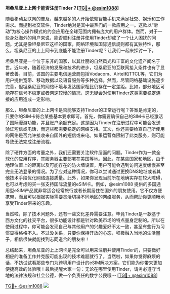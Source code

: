 **坦桑尼亚上上网卡能否注册Tinder？[[TG💪+ @esim1088](https://t.me/s/esim1088)]**

随着移动互联网的普及，越来越多的人开始依赖智能手机来满足社交、娱乐和工作需求。而提到社交软件，Tinder绝对是其中最热门的一款应用之一。这款以“滑动”为核心操作模式的约会应用在全球范围内拥有庞大的用户群体。然而，对于一些身处海外的用户来说，能否顺利注册并使用Tinder却成了一个让人困扰的问题。尤其是像坦桑尼亚这样的国家，网络环境和国际通信规则都有其独特性，那么，坦桑尼亚的上上网卡到底能不能注册Tinder呢？让我们一起来探讨一下。

坦桑尼亚是一个位于东非的国家，以其壮丽的自然风光和丰富的文化遗产闻名于世。近年来，随着经济的发展和技术的进步，坦桑尼亚的互联网接入条件也有了显著改善。目前，该国的主要电信运营商包括Vodacom、Airtel和TTCL等，它们为用户提供宽带、移动数据以及语音服务等多种选择。然而，尽管网络基础设施逐步完善，但坦桑尼亚的网络环境与发达国家相比仍存在一定差距。比如，部分地区可能存在信号不稳定或者网速较慢的情况，这无疑会对使用Tinder这类需要稳定连接的应用造成一定影响。

那么，坦桑尼亚的上上网卡是否能够支持Tinder的正常运行呢？答案是肯定的，只要你的SIM卡符合某些基本要求即可。首先，你需要确保自己的SIM卡已经激活了国际漫游功能，并且账户余额充足。这是因为Tinder在注册过程中可能会发送验证短信或电话，而这些都需要稳定的网络支持。其次，你还需要检查自己所使用的网络是否允许接收来自国外的短信或来电。如果运营商限制了此类服务，则可能导致无法完成注册流程。

除了硬件方面的考量之外，我们还需要关注软件层面的问题。Tinder作为一款全球化的应用程序，其服务器主要部署在美国等地。因此，在某些国家和地区，由于地理位置上的距离以及可能存在的防火墙设置，用户可能会遇到访问速度缓慢甚至完全无法登录的情况。为了应对这种情况，你可以尝试通过更换DNS地址或者其他技术手段优化网络连接质量。此外，如果你发现当前所在地确实存在较大障碍，也可以考虑购买一张支持国际流量的eSIM卡。例如，@esim1088 提供的多国通用型eSIM产品就非常适合经常旅行或者长期居住在国外的朋友使用。它不仅方便携带，而且可以根据实际需要灵活切换不同地区的网络服务，从而帮助你更顺畅地享受Tinder带来的乐趣。

当然啦，除了技术问题外，还有一些文化差异需要注意。毕竟Tinder是一款基于西方文化的社交平台，很多功能设计都是针对欧美市场的特点量身定制的。所以在使用过程中，你可能会发现自己与其他用户的兴趣爱好不太一致，甚至有些行为习惯显得格格不入。不过没关系，只要你保持开放的心态，积极融入当地的生活圈子，相信很快就能找到志同道合的朋友啦！

总结起来，坦桑尼亚的上上网卡是完全可以用来注册并使用Tinder的，只要做好相应的准备工作并克服可能出现的技术难题就行了。当然啦，如果你觉得麻烦的话，不妨试试看那些专门为跨境用户设计的eSIM解决方案，它们能为你带来更加便捷高效的体验哦！最后提醒大家一句：无论在哪里使用Tinder，请务必遵守当地的法律法规和社会公德，做一个负责任的数字公民哦～ [[TG💪+ @esim1088](https://t.me/s/esim1088)]

[TG💪+ @esim1088](https://t.me/s/esim1088) ![](https://i.postimg.cc/4NQfJmqS/Snipaste-2025-05-13-00-14-12.png)